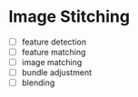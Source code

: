 # Image Stitching


- [ ] feature detection
- [ ] feature matching
- [ ] image matching
- [ ] bundle adjustment
- [ ] blending
